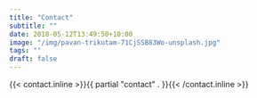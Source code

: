```yaml
---
title: "Contact"
subtitle: ""
date: 2018-05-12T13:49:50+10:00
image: "/img/pavan-trikutam-71CjSSB83Wo-unsplash.jpg"
tags: ""
draft: false
---
```

{{< contact.inline >}}{{ partial "contact" . }}{{< /contact.inline >}}
